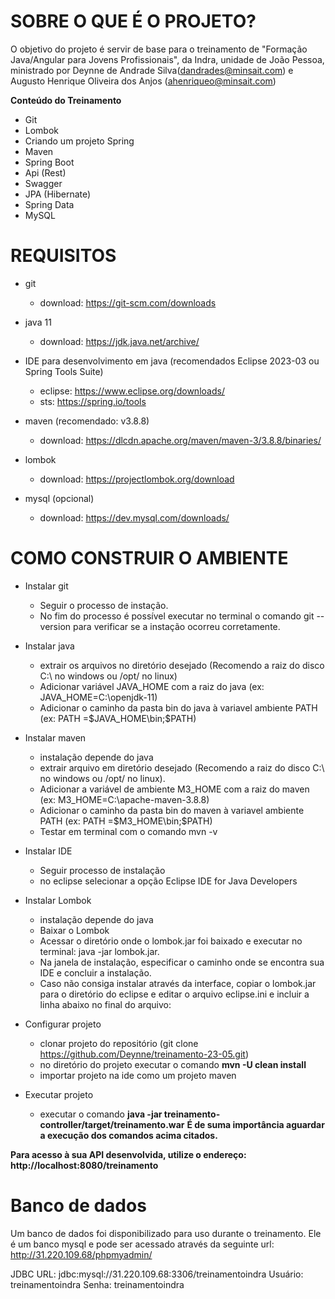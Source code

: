 **SOBRE O QUE É O PROJETO?**
========================================================================
O objetivo do projeto é servir de base para o treinamento de "Formação Java/Angular para Jovens Profissionais", da Indra, unidade de João Pessoa, 
ministrado por Deynne de Andrade Silva(dandrades@minsait.com) e Augusto Henrique Oliveira dos Anjos (ahenriqueo@minsait.com)


**Conteúdo do Treinamento**

- Git
- Lombok 
- Criando um projeto Spring 
- Maven 
- Spring Boot 
- Api (Rest)
- Swagger 
- JPA (Hibernate) 
- Spring Data 
- MySQL

**REQUISITOS**
========================================================================
- git
    - download: https://git-scm.com/downloads

- java 11 
    - download: https://jdk.java.net/archive/

- IDE para desenvolvimento em java (recomendados Eclipse 2023-03 ou Spring Tools Suite)
    - eclipse: https://www.eclipse.org/downloads/
    - sts: https://spring.io/tools

- maven (recomendado: v3.8.8)
    - download: https://dlcdn.apache.org/maven/maven-3/3.8.8/binaries/

- lombok
    - download: https://projectlombok.org/download

- mysql (opcional)
    - download: https://dev.mysql.com/downloads/

**COMO CONSTRUIR O AMBIENTE**
========================================================================

* Instalar git
    - Seguir o processo de instação. 
    - No fim do processo é possível executar no terminal o comando git --version para verificar se a instação
      ocorreu corretamente.

* Instalar java
    - extrair os arquivos no diretório desejado (Recomendo a raiz do disco C:\ no windows ou /opt/ no linux)
    - Adicionar variável JAVA_HOME com a raiz do java (ex: JAVA_HOME=C:\openjdk-11)
    - Adicionar o caminho da pasta bin do java à variavel ambiente PATH (ex: PATH =$JAVA_HOME\bin;$PATH)

* Instalar maven
    - instalação depende do java
    - extrair arquivo em diretório desejado (Recomendo a raiz do disco C:\ no windows ou /opt/ no linux).
    - Adicionar a variável de ambiente M3_HOME com a raiz do maven (ex: M3_HOME=C:\apache-maven-3.8.8)
    - Adicionar o caminho da pasta bin do maven à variavel ambiente PATH (ex: PATH =$M3_HOME\bin;$PATH)
    - Testar em terminal com o comando mvn -v

* Instalar IDE
  - Seguir processo de instalação
  - no eclipse selecionar a opção Eclipse IDE for Java Developers

* Instalar Lombok
    - instalação depende do java
    - Baixar o Lombok 
    - Acessar o diretório onde o lombok.jar foi baixado e executar no terminal: java -jar lombok.jar.
    - Na janela de instalação, especificar o caminho onde se encontra sua IDE e concluir a instalação.
    - Caso não consiga instalar através da interface, copiar o lombok.jar para o diretório do eclipse e editar o 
      arquivo eclipse.ini e incluir a linha abaixo no final do arquivo:

* Configurar projeto
    - clonar projeto do repositório (git clone https://github.com/Deynne/treinamento-23-05.git)
    - no diretório do projeto executar o comando __mvn -U clean install__
    - importar projeto na ide como um projeto maven

* Executar projeto
    - executar o comando __java -jar treinamento-controller/target/treinamento.war__
    **É de suma importância aguardar a execução dos comandos acima citados.**


**Para acesso à sua API desenvolvida, utilize o endereço: http://localhost:8080/treinamento**


Banco de dados
==========================================================================
Um banco de dados foi disponibilizado para uso durante o treinamento. Ele é um banco mysql e pode ser acessado através da seguinte url: http://31.220.109.68/phpmyadmin/
    
JDBC URL: jdbc:mysql://31.220.109.68:3306/treinamentoindra
Usuário: treinamentoindra
Senha: treinamentoindra
